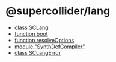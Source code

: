 # @supercollider/lang

<ul class="no-dot"><li><a href="#/packages/lang/SCLang"><span class="token keyword">class</span> <span class="Class">SCLang</span></a></li><li><a href="#/packages/lang/boot"><span class="token keyword">function</span> <span class="Function">boot</span></a></li><li><a href="#/packages/lang/resolveOptions"><span class="token keyword">function</span> <span class="Function">resolveOptions</span></a></li><li><a href="#/packages/lang/SynthDefCompiler"><span class="token keyword">module</span> <span class="module">"SynthDefCompiler"</span></a></li><li><a href="#/packages/lang/SCLangError"><span class="token keyword">class</span> <span class="Class">SCLangError</span></a></li></ul>
